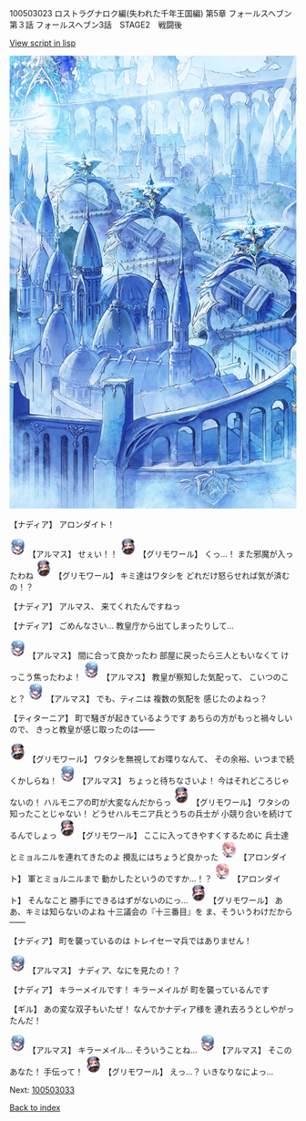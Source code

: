 100503023 ロストラグナロク編(失われた千年王国編) 第5章 フォールスヘブン 第３話 フォールスヘブン3話　STAGE2　戦闘後

[View script in lisp](../scripts/100503023.txt)

![400_angel_town_daytime.png](../images/backgrounds/400_angel_town_daytime.png)

【ナディア】
アロンダイト！

<img src="../images/units/3103811.png" alt="3103811.png" height="34"/>
【アルマス】
せぇい！！

<img src="../images/units/3501711.png" alt="3501711.png" height="34"/>
【グリモワール】
くっ…！
また邪魔が入ったわね

<img src="../images/units/3501711.png" alt="3501711.png" height="34"/>
【グリモワール】
キミ達はワタシを
どれだけ怒らせれば気が済むの！？

【ナディア】
アルマス、
来てくれたんですねっ

【ナディア】
ごめんなさい…
教皇庁から出てしまったりして…

<img src="../images/units/3103811.png" alt="3103811.png" height="34"/>
【アルマス】
間に合って良かったわ
部屋に戻ったら三人ともいなくて
けっこう焦ったわよ！

<img src="../images/units/3103811.png" alt="3103811.png" height="34"/>
【アルマス】
教皇が察知した気配って、
こいつのこと？

<img src="../images/units/3103811.png" alt="3103811.png" height="34"/>
【アルマス】
でも、ティニは
複数の気配を
感じたのよねっ？

【ティターニア】
町で騒ぎが起きているようです
あちらの方がもっと禍々しいので、
きっと教皇が感じ取ったのは――

<img src="../images/units/3501711.png" alt="3501711.png" height="34"/>
【グリモワール】
ワタシを無視してお喋りなんて、
その余裕、いつまで続くかしらね！

<img src="../images/units/3103811.png" alt="3103811.png" height="34"/>
【アルマス】
ちょっと待ちなさいよ！
今はそれどころじゃないの！
ハルモニアの町が大変なんだからっ

<img src="../images/units/3501711.png" alt="3501711.png" height="34"/>
【グリモワール】
ワタシの知ったことじゃない！
どうせハルモニア兵とうちの兵士が
小競り合いを続けてるんでしょっ

<img src="../images/units/3501711.png" alt="3501711.png" height="34"/>
【グリモワール】
ここに入ってきやすくするために
兵士達とミョルニルを連れてきたのよ
攪乱にはちょうど良かった

<img src="../images/units/3100711.png" alt="3100711.png" height="34"/>
【アロンダイト】
軍とミョルニルまで
動かしたというのですか…！？

<img src="../images/units/3100711.png" alt="3100711.png" height="34"/>
【アロンダイト】
そんなこと
勝手にできるはずがないのにっ…

<img src="../images/units/3501711.png" alt="3501711.png" height="34"/>
【グリモワール】
ああ、キミは知らないのよね
十三議会の『十三番目』を
ま、そういうわけだから――

【ナディア】
町を襲っているのは
トレイセーマ兵ではありません！

<img src="../images/units/3103811.png" alt="3103811.png" height="34"/>
【アルマス】
ナディア、なにを見たの！？

【ナディア】
キラーメイルです！
キラーメイルが
町を襲っているんです

【ギル】
あの変な双子もいたぜ！
なんでかナディア様を
連れ去ろうとしやがったんだ！

<img src="../images/units/3103811.png" alt="3103811.png" height="34"/>
【アルマス】
キラーメイル…
そういうことね…

<img src="../images/units/3103811.png" alt="3103811.png" height="34"/>
【アルマス】
そこのあなた！
手伝って！

<img src="../images/units/3501711.png" alt="3501711.png" height="34"/>
【グリモワール】
えっ…？
いきなりなによっ…

Next: [100503033](100503033.md)

[Back to index](index.md)
